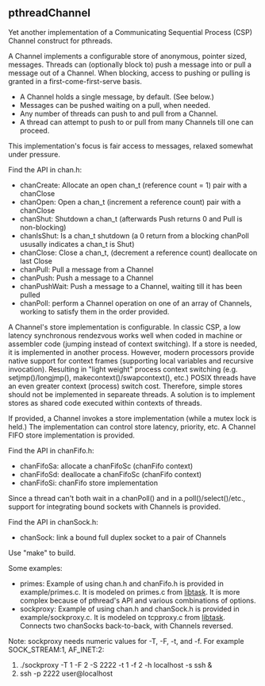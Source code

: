 ## pthreadChannel
Yet another implementation of a Communicating Sequential Process (CSP) Channel construct for pthreads.

A Channel implements a configurable store of anonymous, pointer sized, messages.
Threads can (optionally block to) push a message into or pull a message out of a Channel.
When blocking, access to pushing or pulling is granted in a first-come-first-serve basis.

* A Channel holds a single message, by default. (See below.)
* Messages can be pushed waiting on a pull, when needed.
* Any number of threads can push to and pull from a Channel.
* A thread can attempt to push to or pull from many Channels till one can proceed.

This implementation's focus is fair access to messages, relaxed somewhat under pressure.

Find the API in chan.h:

* chanCreate: Allocate an open chan_t (reference count = 1) pair with a chanClose
* chanOpen: Open a chan_t (increment a reference count) pair with a chanClose
* chanShut: Shutdown a chan_t (afterwards Push returns 0 and Pull is non-blocking)
* chanIsShut: Is a chan_t shutdown (a 0 return from a blocking chanPoll ususally indicates a chan_t is Shut)
* chanClose: Close a chan_t, (decrement a reference count) deallocate on last Close
* chanPull: Pull a message from a Channel
* chanPush: Push a message to a Channel
* chanPushWait: Push a message to a Channel, waiting till it has been pulled
* chanPoll: perform a Channel operation on one of an array of Channels, working to satisfy them in the order provided.

A Channel's store implementation is configurable.
In classic CSP, a low latency synchronous rendezvous works well when coded in machine or assembler code (jumping instead of context switching).
If a store is needed, it is implemented in another process.
However, modern processors provide native support for context frames (supporting local variables and recursive invocation).
Resulting in "light weight" process context switching (e.g. setjmp()/longjmp(), makecontext()/swapcontext(), etc.)
POSIX threads have an even greater context (process) switch cost.
Therefore, simple stores should not be implemented in separeate threads.
A solution is to implement stores as shared code executed within contexts of threads.

If provided, a Channel invokes a store implementation (while a mutex lock is held.)
The implementation can control store latency, priority, etc.
A Channel FIFO store implementation is provided.

Find the API in chanFifo.h:

* chanFifoSa: allocate a chanFifoSc (chanFifo context)
* chanFifoSd: deallocate a chanFifoSc (chanFifo context)
* chanFifoSi: chanFifo store implementation

Since a thread can't both wait in a chanPoll() and in a poll()/select()/etc., support for integrating bound sockets with Channels is provided.

Find the API in chanSock.h:

* chanSock: link a bound full duplex socket to a pair of Channels

Use "make" to build.

Some examples:

* primes: Example of using chan.h and chanFifo.h is provided in example/primes.c. It is modeled on primes.c from [libtask](https://swtch.com/libtask/).
It is more complex because of pthread's API and various combinations of options.
* sockproxy: Example of using chan.h and chanSock.h is provided in example/sockproxy.c. It is modeled on tcpproxy.c from [libtask](https://swtch.com/libtask/).
Connects two chanSocks back-to-back, with Channels reversed.

Note: sockproxy needs numeric values for -T, -F, -t, and -f. For example SOCK_STREAM:1, AF_INET:2:

1. ./sockproxy -T 1 -F 2 -S 2222 -t 1 -f 2 -h localhost -s ssh &
2. ssh -p 2222 user@localhost
